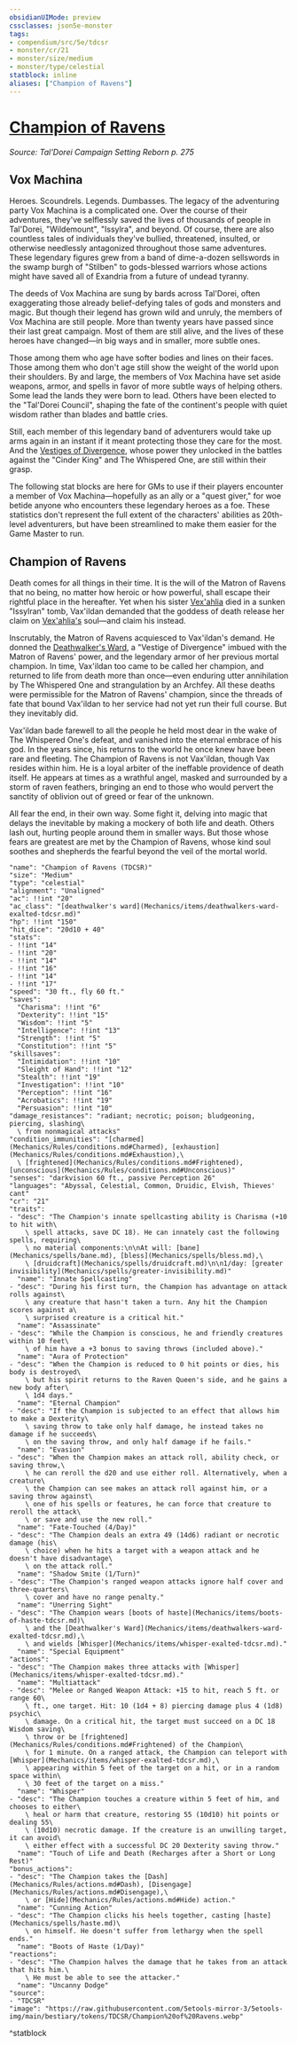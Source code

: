 ```yaml
---
obsidianUIMode: preview
cssclasses: json5e-monster
tags:
- compendium/src/5e/tdcsr
- monster/cr/21
- monster/size/medium
- monster/type/celestial
statblock: inline
aliases: ["Champion of Ravens"]
---
```

# [Champion of Ravens](Mechanics\bestiary\celestial/champion-of-ravens-tdcsr.md)
*Source: Tal'Dorei Campaign Setting Reborn p. 275*  

## Vox Machina

Heroes. Scoundrels. Legends. Dumbasses. The legacy of the adventuring party Vox Machina is a complicated one. Over the course of their adventures, they've selflessly saved the lives of thousands of people in Tal'Dorei, "Wildemount", "Issylra", and beyond. Of course, there are also countless tales of individuals they've bullied, threatened, insulted, or otherwise needlessly antagonized throughout those same adventures. These legendary figures grew from a band of dime-a-dozen sellswords in the swamp burgh of "Stilben" to gods-blessed warriors whose actions might have saved all of Exandria from a future of undead tyranny.

The deeds of Vox Machina are sung by bards across Tal'Dorei, often exaggerating those already belief-defying tales of gods and monsters and magic. But though their legend has grown wild and unruly, the members of Vox Machina are still people. More than twenty years have passed since their last great campaign. Most of them are still alive, and the lives of these heroes have changed—in big ways and in smaller, more subtle ones.

Those among them who age have softer bodies and lines on their faces. Those among them who don't age still show the weight of the world upon their shoulders. By and large, the members of Vox Machina have set aside weapons, armor, and spells in favor of more subtle ways of helping others. Some lead the lands they were born to lead. Others have been elected to the "Tal'Dorei Council", shaping the fate of the continent's people with quiet wisdom rather than blades and battle cries.

Still, each member of this legendary band of adventurers would take up arms again in an instant if it meant protecting those they care for the most. And the [Vestiges of Divergence](Mechanics/tables/vestiges-of-divergence-by-advancement-tdcsr.md), whose power they unlocked in the battles against the "Cinder King" and The Whispered One, are still within their grasp.

The following stat blocks are here for GMs to use if their players encounter a member of Vox Machina—hopefully as an ally or a "quest giver," for woe betide anyone who encounters these legendary heroes as a foe. These statistics don't represent the full extent of the characters' abilities as 20th-level adventurers, but have been streamlined to make them easier for the Game Master to run.

## Champion of Ravens

Death comes for all things in their time. It is the will of the Matron of Ravens that no being, no matter how heroic or how powerful, shall escape their rightful place in the hereafter. Yet when his sister [Vex'ahlia](Mechanics/bestiary/humanoid/vexahlia-tdcsr.md) died in a sunken "Issylran" tomb, Vax'ildan demanded that the goddess of death release her claim on [Vex'ahlia's](Mechanics/bestiary/humanoid/vexahlia-tdcsr.md) soul—and claim his instead.

Inscrutably, the Matron of Ravens acquiesced to Vax'ildan's demand. He donned the [Deathwalker's Ward](Mechanics/items/deathwalkers-ward-tdcsr.md), a "Vestige of Divergence" imbued with the Matron of Ravens' power, and the legendary armor of her previous mortal champion. In time, Vax'ildan too came to be called her champion, and returned to life from death more than once—even enduring utter annihilation by The Whispered One and strangulation by an Archfey. All these deaths were permissible for the Matron of Ravens' champion, since the threads of fate that bound Vax'ildan to her service had not yet run their full course. But they inevitably did.

Vax'ildan bade farewell to all the people he held most dear in the wake of The Whispered One's defeat, and vanished into the eternal embrace of his god. In the years since, his returns to the world he once knew have been rare and fleeting. The Champion of Ravens is not Vax'ildan, though Vax resides within him. He is a loyal arbiter of the ineffable providence of death itself. He appears at times as a wrathful angel, masked and surrounded by a storm of raven feathers, bringing an end to those who would pervert the sanctity of oblivion out of greed or fear of the unknown.

All fear the end, in their own way. Some fight it, delving into magic that delays the inevitable by making a mockery of both life and death. Others lash out, hurting people around them in smaller ways. But those whose fears are greatest are met by the Champion of Ravens, whose kind soul soothes and shepherds the fearful beyond the veil of the mortal world.

```statblock
"name": "Champion of Ravens (TDCSR)"
"size": "Medium"
"type": "celestial"
"alignment": "Unaligned"
"ac": !!int "20"
"ac_class": "[deathwalker's ward](Mechanics/items/deathwalkers-ward-exalted-tdcsr.md)"
"hp": !!int "150"
"hit_dice": "20d10 + 40"
"stats":
- !!int "14"
- !!int "20"
- !!int "14"
- !!int "16"
- !!int "14"
- !!int "17"
"speed": "30 ft., fly 60 ft."
"saves":
  "Charisma": !!int "6"
  "Dexterity": !!int "15"
  "Wisdom": !!int "5"
  "Intelligence": !!int "13"
  "Strength": !!int "5"
  "Constitution": !!int "5"
"skillsaves":
  "Intimidation": !!int "10"
  "Sleight of Hand": !!int "12"
  "Stealth": !!int "19"
  "Investigation": !!int "10"
  "Perception": !!int "16"
  "Acrobatics": !!int "19"
  "Persuasion": !!int "10"
"damage_resistances": "radiant; necrotic; poison; bludgeoning, piercing, slashing\
  \ from nonmagical attacks"
"condition_immunities": "[charmed](Mechanics/Rules/conditions.md#Charmed), [exhaustion](Mechanics/Rules/conditions.md#Exhaustion),\
  \ [frightened](Mechanics/Rules/conditions.md#Frightened), [unconscious](Mechanics/Rules/conditions.md#Unconscious)"
"senses": "darkvision 60 ft., passive Perception 26"
"languages": "Abyssal, Celestial, Common, Druidic, Elvish, Thieves' cant"
"cr": "21"
"traits":
- "desc": "The Champion's innate spellcasting ability is Charisma (+10 to hit with\
    \ spell attacks, save DC 18). He can innately cast the following spells, requiring\
    \ no material components:\n\nAt will: [bane](Mechanics/spells/bane.md), [bless](Mechanics/spells/bless.md),\
    \ [druidcraft](Mechanics/spells/druidcraft.md)\n\n1/day: [greater invisibility](Mechanics/spells/greater-invisibility.md)"
  "name": "Innate Spellcasting"
- "desc": "During his first turn, the Champion has advantage on attack rolls against\
    \ any creature that hasn't taken a turn. Any hit the Champion scores against a\
    \ surprised creature is a critical hit."
  "name": "Assassinate"
- "desc": "While the Champion is conscious, he and friendly creatures within 10 feet\
    \ of him have a +3 bonus to saving throws (included above)."
  "name": "Aura of Protection"
- "desc": "When the Champion is reduced to 0 hit points or dies, his body is destroyed\
    \ but his spirit returns to the Raven Queen's side, and he gains a new body after\
    \ 1d4 days."
  "name": "Eternal Champion"
- "desc": "If the Champion is subjected to an effect that allows him to make a Dexterity\
    \ saving throw to take only half damage, he instead takes no damage if he succeeds\
    \ on the saving throw, and only half damage if he fails."
  "name": "Evasion"
- "desc": "When the Champion makes an attack roll, ability check, or saving throw,\
    \ he can reroll the d20 and use either roll. Alternatively, when a creature\
    \ the Champion can see makes an attack roll against him, or a saving throw against\
    \ one of his spells or features, he can force that creature to reroll the attack\
    \ or save and use the new roll."
  "name": "Fate-Touched (4/Day)"
- "desc": "The Champion deals an extra 49 (14d6) radiant or necrotic damage (his\
    \ choice) when he hits a target with a weapon attack and he doesn't have disadvantage\
    \ on the attack roll."
  "name": "Shadow Smite (1/Turn)"
- "desc": "The Champion's ranged weapon attacks ignore half cover and three-quarters\
    \ cover and have no range penalty."
  "name": "Unerring Sight"
- "desc": "The Champion wears [boots of haste](Mechanics/items/boots-of-haste-tdcsr.md)\
    \ and the [Deathwalker's Ward](Mechanics/items/deathwalkers-ward-exalted-tdcsr.md),\
    \ and wields [Whisper](Mechanics/items/whisper-exalted-tdcsr.md)."
  "name": "Special Equipment"
"actions":
- "desc": "The Champion makes three attacks with [Whisper](Mechanics/items/whisper-exalted-tdcsr.md)."
  "name": "Multiattack"
- "desc": "Melee or Ranged Weapon Attack: +15 to hit, reach 5 ft. or range 60\
    \ ft., one target. Hit: 10 (1d4 + 8) piercing damage plus 4 (1d8) psychic\
    \ damage. On a critical hit, the target must succeed on a DC 18 Wisdom saving\
    \ throw or be [frightened](Mechanics/Rules/conditions.md#Frightened) of the Champion\
    \ for 1 minute. On a ranged attack, the Champion can teleport with [Whisper](Mechanics/items/whisper-exalted-tdcsr.md),\
    \ appearing within 5 feet of the target on a hit, or in a random space within\
    \ 30 feet of the target on a miss."
  "name": "Whisper"
- "desc": "The Champion touches a creature within 5 feet of him, and chooses to either\
    \ heal or harm that creature, restoring 55 (10d10) hit points or dealing 55\
    \ (10d10) necrotic damage. If the creature is an unwilling target, it can avoid\
    \ either effect with a successful DC 20 Dexterity saving throw."
  "name": "Touch of Life and Death (Recharges after a Short or Long Rest)"
"bonus_actions":
- "desc": "The Champion takes the [Dash](Mechanics/Rules/actions.md#Dash), [Disengage](Mechanics/Rules/actions.md#Disengage),\
    \ or [Hide](Mechanics/Rules/actions.md#Hide) action."
  "name": "Cunning Action"
- "desc": "The Champion clicks his heels together, casting [haste](Mechanics/spells/haste.md)\
    \ on himself. He doesn't suffer from lethargy when the spell ends."
  "name": "Boots of Haste (1/Day)"
"reactions":
- "desc": "The Champion halves the damage that he takes from an attack that hits him.\
    \ He must be able to see the attacker."
  "name": "Uncanny Dodge"
"source":
- "TDCSR"
"image": "https://raw.githubusercontent.com/5etools-mirror-3/5etools-img/main/bestiary/tokens/TDCSR/Champion%20of%20Ravens.webp"
```
^statblock